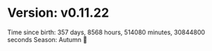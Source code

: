 # Version: v0.11.22
Time since birth: 357 days, 8568 hours, 514080 minutes, 30844800 seconds
Season: Autumn 🍁
